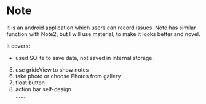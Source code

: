 

# Note

It is an android application which users can record issues. Note has similar function with Note2, but I will use material, to make it looks better and novel.

It covers:  
+ used SQlite to save data, not saved in internal storage.
5. use grideView to show notes  
6. take photo or choose Photos from gallery  
9. float button  
9. action bar self-design  
......
